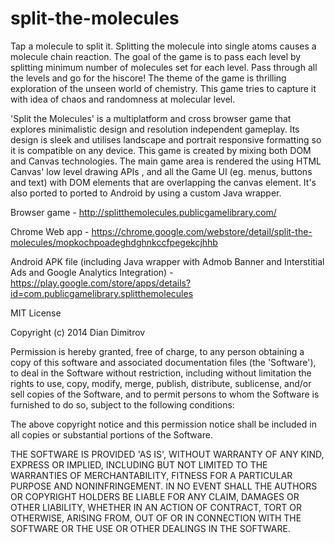 split-the-molecules
===================

Tap a molecule to split it. Splitting the molecule into single atoms causes a molecule chain reaction.
The goal of the game is to pass each level by splitting minimum number of molecules set for each level. 
Pass through all the levels and go for the hiscore!
The theme of the game is thrilling exploration of the unseen world of chemistry.
This game tries to capture it with idea of chaos and randomness at molecular level.

'Split the Molecules' is a multiplatform and cross browser game that explores minimalistic design and resolution independent gameplay. Its design is sleek and utilises landscape and portrait responsive formatting so it is compatible on any device. This game is created by mixing both DOM and Canvas technologies.
The main game area is rendered the using HTML Canvas' low level drawing APIs , and all the Game UI (eg.  menus, buttons and text) with DOM elements that are overlapping the canvas element. It's also ported to ported to Android by using a custom Java wrapper.

Browser game - http://splitthemolecules.publicgamelibrary.com/

Chrome Web app - https://chrome.google.com/webstore/detail/split-the-molecules/mopkochpoadeghdghnkccfpegekcjhhb

Android APK file (including Java wrapper with Admob Banner and Interstitial Ads and Google Analytics Integration) - https://play.google.com/store/apps/details?id=com.publicgamelibrary.splitthemolecules

MIT License

Copyright (c) 2014 Dian Dimitrov

Permission is hereby granted, free of charge, to any person obtaining a copy of this software and associated documentation files (the 'Software'), to deal in the Software without restriction, including without limitation the rights to use, copy, modify, merge, publish, distribute, sublicense, and/or sell copies of the Software, and to permit persons to whom the Software is furnished to do so, subject to the following conditions:

The above copyright notice and this permission notice shall be included in all copies or substantial portions of the Software.

THE SOFTWARE IS PROVIDED 'AS IS', WITHOUT WARRANTY OF ANY KIND, EXPRESS OR IMPLIED, INCLUDING BUT NOT LIMITED TO THE WARRANTIES OF MERCHANTABILITY, FITNESS FOR A PARTICULAR PURPOSE AND NONINFRINGEMENT. IN NO EVENT SHALL THE AUTHORS OR COPYRIGHT HOLDERS BE LIABLE FOR ANY CLAIM, DAMAGES OR OTHER LIABILITY, WHETHER IN AN ACTION OF CONTRACT, TORT OR OTHERWISE, ARISING FROM, OUT OF OR IN CONNECTION WITH THE SOFTWARE OR THE USE OR OTHER DEALINGS IN THE SOFTWARE.
